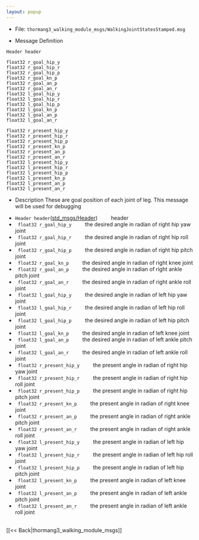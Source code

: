 ```yaml
---
layout: popup
---
```


- File: `thormang3_walking_module_msgs/WalkingJointStatesStamped.msg`

- Message Definition
 ```
 Header header

 float32 r_goal_hip_y
 float32 r_goal_hip_r
 float32 r_goal_hip_p
 float32 r_goal_kn_p
 float32 r_goal_an_p
 float32 r_goal_an_r
 float32 l_goal_hip_y
 float32 l_goal_hip_r
 float32 l_goal_hip_p
 float32 l_goal_kn_p
 float32 l_goal_an_p
 float32 l_goal_an_r

 float32 r_present_hip_y
 float32 r_present_hip_r
 float32 r_present_hip_p
 float32 r_present_kn_p
 float32 r_present_an_p
 float32 r_present_an_r
 float32 l_present_hip_y
 float32 l_present_hip_r
 float32 l_present_hip_p
 float32 l_present_kn_p
 float32 l_present_an_p
 float32 l_present_an_r
 ```

- Description
These are goal position of each joint of leg.
This message will be used for debugging

* `Header header`([std_msgs/Header](http://docs.ros.org/api/std_msgs/html/msg/Header.html))
&emsp;&emsp; header
* ` float32 r_goal_hip_y`
&emsp;&emsp; the desired angle in radian of right hip yaw joint
* ` float32 r_goal_hip_r`
&emsp;&emsp; the desired angle in radian of right hip roll joint
* ` float32 r_goal_hip_p`
&emsp;&emsp; the desired angle in radian of right hip pitch joint
* ` float32 r_goal_kn_p`
&emsp;&emsp; the desired angle in radian of right knee joint
* ` float32 r_goal_an_p`
&emsp;&emsp; the desired angle in radian of right ankle pitch joint
* ` float32 r_goal_an_r`
&emsp;&emsp; the desired angle in radian of right ankle roll joint
* ` float32 l_goal_hip_y`
&emsp;&emsp; the desired angle in radian of left hip yaw joint
* ` float32 l_goal_hip_r`
&emsp;&emsp; the desired angle in radian of left hip roll joint
* ` float32 l_goal_hip_p`
&emsp;&emsp; the desired angle in radian of left hip pitch joint
* ` float32 l_goal_kn_p`
&emsp;&emsp; the desired angle in radian of left knee joint
* ` float32 l_goal_an_p`
&emsp;&emsp; the desired angle in radian of left ankle pitch joint
* ` float32 l_goal_an_r`
&emsp;&emsp; the desired angle in radian of left ankle roll joint
* ` float32 r_present_hip_y`
&emsp;&emsp; the present angle in radian of right hip yaw joint
* ` float32 r_present_hip_r`
&emsp;&emsp; the present angle in radian of right hip roll joint
* ` float32 r_present_hip_p`
&emsp;&emsp; the present angle in radian of right hip pitch joint
* ` float32 r_present_kn_p`
&emsp;&emsp; the present angle in radian of right knee joint
* ` float32 r_present_an_p`
&emsp;&emsp; the present angle in radian of right ankle pitch joint
* ` float32 r_present_an_r`
&emsp;&emsp; the present angle in radian of right ankle roll joint
* ` float32 l_present_hip_y`
&emsp;&emsp; the present angle in radian of left hip yaw joint
* ` float32 l_present_hip_r`
&emsp;&emsp; the present angle in radian of left hip roll joint
* ` float32 l_present_hip_p`
&emsp;&emsp; the present angle in radian of left hip pitch joint
* ` float32 l_present_kn_p`
&emsp;&emsp; the present angle in radian of left knee joint
* ` float32 l_present_an_p`
&emsp;&emsp; the present angle in radian of left ankle pitch joint
* ` float32 l_present_an_r`
&emsp;&emsp; the present angle in radian of left ankle roll joint

<br>
[[&lt;&lt; Back|thormang3_walking_module_msgs]]
